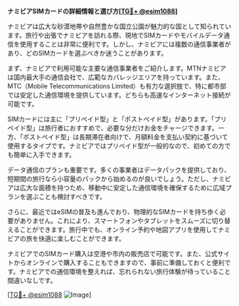 **ナミビアSIMカードの詳細情報と選び方[[TG💪+ @esim1088](https://t.me/s/esim1088)]**

ナミビアは広大な砂漠地帯や自然豊かな国立公園が魅力的な国として知られています。旅行や出張でナミビアを訪れる際、現地でSIMカードやモバイルデータ通信を使用することは非常に便利です。しかし、ナミビアには複数の通信事業者があり、どのSIMカードを選ぶべきか迷うことがあります。

まず、ナミビアで利用可能な主要な通信事業者をご紹介します。MTNナミビアは国内最大手の通信会社で、広範なカバレッジエリアを持っています。また、MTC（Mobile Telecommunications Limited）も有力な選択肢で、特に都市部では安定した通信環境を提供しています。どちらも高速なインターネット接続が可能です。

SIMカードには主に「プリペイド型」と「ポストペイド型」があります。「プリペイド型」は旅行者におすすめで、必要な分だけお金をチャージできます。一方、「ポストペイド型」は長期滞在者向けで、月額料金を支払い契約に基づいて使用するタイプです。ナミビアではプリペイド型が一般的なので、初めての方でも簡単に入手できます。

データ通信のプランも重要です。多くの事業者はデータパックを提供しており、短期間の旅行なら小容量のパックから始めるのが良いでしょう。ただし、ナミビアは広大な面積を持つため、移動中に安定した通信環境を確保するために広域プランを選ぶことも検討すべきです。

さらに、最近ではeSIMの普及も進んでおり、物理的なSIMカードを持ち歩く必要がありません。これにより、スマートフォンやタブレットをスムーズに切り替えることができます。旅行中でも、オンライン予約や地図アプリを使用してナミビアの旅を快適に楽しむことができます。

ナミビアでのSIMカード購入は空港や市内の販売店で可能です。また、公式サイトからオンラインで購入することもできますので、事前に準備しておくと便利です。ナミビアでの通信環境を整えれば、忘れられない旅行体験が待っていること間違いなしです。

[[TG💪+ @esim1088](https://t.me/s/esim1088) ![Image](https://i.postimg.cc/Y0z9fWf4/image.png)]